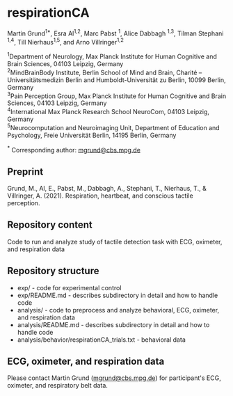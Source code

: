 # respirationCA

Martin Grund<sup>1*</sup>, Esra Al<sup>1,2</sup>, Marc Pabst <sup>1</sup>, Alice Dabbagh <sup>1,3</sup>, Tilman Stephani <sup>1,4</sup>, Till Nierhaus<sup>1,5</sup>, and Arno Villringer<sup>1,2</sup>

<sup>1</sup>Department of Neurology, Max Planck Institute for Human Cognitive and Brain Sciences, 04103 Leipzig, Germany\
<sup>2</sup>MindBrainBody Institute, Berlin School of Mind and Brain, Charité – Universitätsmedizin Berlin and Humboldt-Universität zu Berlin, 10099 Berlin, Germany\
<sup>3</sup>Pain Perception Group, Max Planck Institute for Human Cognitive and Brain Sciences, 04103 Leipzig, Germany\
<sup>4</sup>International Max Planck Research School NeuroCom, 04103 Leipzig, Germany\
<sup>5</sup>Neurocomputation and Neuroimaging Unit, Department of Education and Psychology, Freie Universität Berlin, 14195 Berlin, Germany

<sup>*</sup> Corresponding author: mgrund@cbs.mpg.de

## Preprint

Grund, M., Al, E., Pabst, M., Dabbagh, A., Stephani, T., Nierhaus, T., & Villringer, A. (2021). Respiration, heartbeat, and conscious tactile perception.

## Repository content

Code to run and analyze study of tactile detection task with ECG, oximeter, and respiration data

## Repository structure

- exp/ - code for experimental control
- exp/README.md -  describes subdirectory in detail and how to handle code
- analysis/ - code to preprocess and analyze behavioral, ECG, oximeter, and respiration data
- analysis/README.md -  describes subdirectory in detail and how to handle code
- analysis/behavior/respirationCA_trials.txt - behavioral data

## ECG, oximeter, and respiration data

Please contact Martin Grund (mgrund@cbs.mpg.de) for participant's ECG, oximeter, and respiratory belt data.
